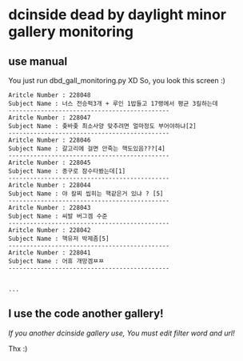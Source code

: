 # dcinside dead by daylight minor gallery monitoring
## use manual
You just run dbd_gall_monitoring.py XD
So, you look this screen :)

```
Aritcle Number : 228048
Subject Name : 너스 전승퍽3개 + 루인 1밥들고 17랭에서 평균 3킬하는데
---------------------------------------------
Aritcle Number : 228047
Subject Name : 좆바좆 최소사양 맞추려면 얼마정도 부어야하냐[2]
---------------------------------------------
Aritcle Number : 228046
Subject Name : 갈고리에 걸면 안죽는 핵도있음???[4]
---------------------------------------------
Aritcle Number : 228045
Subject Name : 종구로 잠수타봤는데[1]
---------------------------------------------
Aritcle Number : 228044
Subject Name : 야 칼찌 씹히는 핵같은거 있냐 ? [5]
---------------------------------------------
Aritcle Number : 228043
Subject Name : 씨발 버그겜 수준
---------------------------------------------
Aritcle Number : 228042
Subject Name : 핵유저 박제좀[5]
---------------------------------------------
Aritcle Number : 228041
Subject Name : 어휴 개망겜ㅉㅉ
---------------------------------------------


...
```

## I use the code another gallery!
*If you another dcinside gallery use, You must edit filter word and url!*

Thx :)
